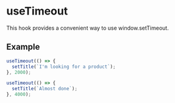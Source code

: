 # useTimeout

This hook provides a convenient way to use window.setTimeout.

## Example

```ts
useTimeout(() => {
  setTitle(`I'm looking for a product`);
}, 2000);

useTimeout(() => {
  setTitle(`Almost done`);
}, 4000);
```
